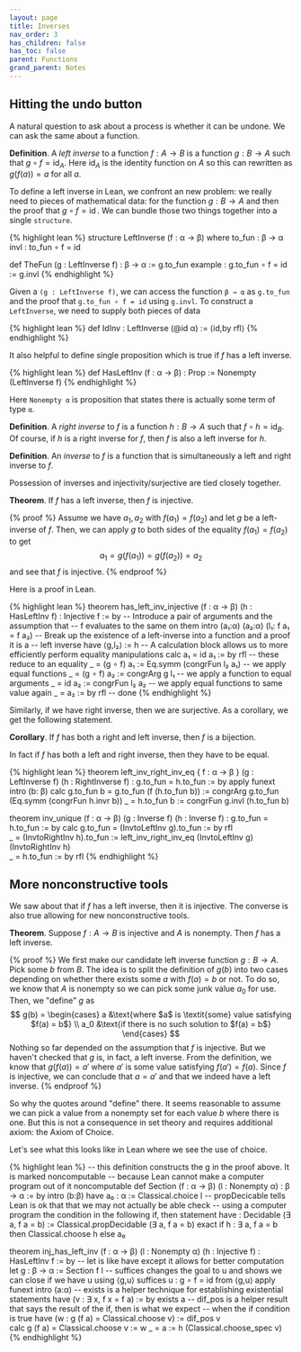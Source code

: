 ```yaml
---
layout: page
title: Inverses 
nav_order: 3
has_children: false
has_toc: false
parent: Functions 
grand_parent: Notes
---
```


## Hitting the undo button 

A natural question to ask about a process is whether it can be undone. We can ask the 
same about a function. 

**Definition**. A _left inverse_ to a function $f: A \to B$ is a function $g : B \to A$ 
such that $g \circ f = \operatorname{id}_A$. Here $\operatorname{id}_A$ is the 
identity function on $A$ so this can rewritten as $g(f(a)) = a$ for all $a$. 

To define a left inverse in Lean, we confront an new problem: we really need to pieces 
of mathematical data: for the function $g : B \to A$ and then the proof that $g \circ f = 
\operatorname{id}$. We can bundle those two things together into a single `structure`. 

{% highlight lean %}
structure LeftInverse (f : α → β) where 
  to_fun : β → α  
  invl : to_fun ∘ f = id 

def TheFun (g : LeftInverse f) : β → α := g.to_fun 
example : g.to_fun ∘ f = id := g.invl
{% endhighlight %}

Given a `(g : LeftInverse f)`, we can access the function `β → α` as `g.to_fun` and 
the proof that `g.to_fun ∘ f = id` using `g.invl`. To construct a `LeftInverse`, we 
need to supply both pieces of data

{% highlight lean %}
def IdInv : LeftInverse (@id α) := ⟨id,by rfl⟩ 
{% endhighlight %}

It also helpful to define single proposition which is true if $f$ has a left inverse. 

{% highlight lean %}
def HasLeftInv (f : α → β) : Prop := Nonempty (LeftInverse f) 
{% endhighlight %}

Here `Nonempty α` is proposition that states there is actually some term of type `α`.

**Definition**. A _right inverse_ to $f$ is a function $h : B \to A$ such that $f \circ h = 
\operatorname{id}_B$. Of course, if $h$ is a right inverse for $f$, then $f$ is 
also a left inverse for $h$. 

**Definition**. An _inverse_ to $f$ is a function that is simultaneously a left and right inverse to 
$f$. 

Possession of inverses and injectivity/surjective are tied closely together. 

**Theorem**. If $f$ has a left inverse, then $f$ is injective. 

{% proof %}
Assume we have $a_1,a_2$ with $f(a_1) = f(a_2)$ and let $g$ be a left-inverse of $f$. 
Then, we can apply $g$ to both sides of the equality $f(a_1) = f(a_2)$ to get 
$$
a_1 = g(f(a_1)) = g(f(a_2)) = a_2
$$
and see that $f$ is injective. 
{% endproof %} 

Here is a proof in Lean. 

{% highlight lean %}
theorem has_left_inv_injective (f : α → β) (h : HasLeftInv f) : Injective f := by 
  -- Introduce a pair of arguments and the assumption that 
  -- f evaluates to the same on them 
  intro (a₁:α) (a₂:α) (l₁: f a₁ = f a₂)
  -- Break up the existence of a left-inverse into a function and a proof it is a
  -- left inverse
  have ⟨g,l₂⟩ := h 
  -- A calculation block allows us to more efficiently perform equality manipulations
  calc
    a₁ = id a₁        := by rfl -- these reduce to an equality 
    _  = (g ∘ f) a₁   := Eq.symm (congrFun l₂ a₁) -- we apply equal functions 
    _  = (g ∘ f) a₂   := congrArg g l₁ -- we apply a function to equal arguments
    _  = id a₂        := congrFun l₂ a₂ -- we apply equal functions to same value again
    _  = a₂           := by rfl -- done
{% endhighlight %}

Similarly, if we have right inverse, then we are surjective. As a corollary, we
get the following statement. 

**Corollary**. If $f$ has both a right and left inverse, then $f$ is a bijection. 

In fact if $f$ has both a left and right inverse, then they have to be equal. 

{% highlight lean %}
theorem left_inv_right_inv_eq { f : α → β } (g : LeftInverse f) (h : RightInverse f) : 
  g.to_fun = h.to_fun := by
    apply funext 
    intro (b: β) 
    calc 
        g.to_fun b = g.to_fun (f (h.to_fun b))  := 
          congrArg g.to_fun (Eq.symm (congrFun h.invr b)) 
        _    = h.to_fun b                       := 
          congrFun g.invl (h.to_fun b)  

theorem inv_unique (f : α → β) (g : Inverse f) (h : Inverse f) : 
  g.to_fun = h.to_fun := by 
    calc 
      g.to_fun = (InvtoLeftInv g).to_fun    := by rfl  
      _        = (InvtoRightInv h).to_fun   := 
        left_inv_right_inv_eq (InvtoLeftInv g) (InvtoRightInv h)   
      _        = h.to_fun                   := by rfl 
{% endhighlight %}

## More nonconstructive tools

We saw about that if $f$ has a left inverse, then it is injective. The converse is also 
true allowing for new nonconstructive tools. 

**Theorem**. Suppose $f: A \to B$ is injective and $A$ is nonempty. Then $f$
has a left inverse. 

{% proof %}
We first make our candidate left inverse function $g: B \to A$. Pick some $b$ from $B$. 
The idea is to split the definition of $g(b)$ into two cases depending on whether 
there exists some $a$ with $f(a) = b$ or not. To do so, we know that $A$ is nonempty 
so we can pick some junk value $a_0$ for use. Then, we "define" $g$ as 
$$ 
g(b) = \begin{cases} a &\text{where $a$ is \textit{some} value satisfying $f(a) = b$} \\
a_0 &\text{if there is no such solution to $f(a) = b$} \end{cases}
$$
Nothing so far depended on the assumption that $f$ is injective. But we haven't checked 
that $g$ is, in fact, a left inverse. From the definition, we know that $g(f(a)) = a'$ 
where $a'$ is some value satisfying $f(a') = f(a)$. Since $f$ is injective, we can 
conclude that $a = a'$ and that we indeed have a left inverse. 
{% endproof %}

So why the quotes around "define" there. It seems reasonable to assume we can pick a value 
from a nonempty set for each value $b$ where there is one. But this is not a consequence 
in set theory and requires additional axiom: the Axiom of Choice.

Let's see what this looks like in Lean where we see the use of choice. 

{% highlight lean %}
-- this definition constructs the g in the proof above. It is marked noncomputable 
-- because Lean cannot make a computer program out of it 
noncomputable def Section (f : α → β) (l : Nonempty α) : β → α := by 
  intro (b:β)
  have a₀ : α := Classical.choice l 
  -- propDecicable tells Lean is ok that that we may not actually be able check 
  -- using a computer program the condition in the following if, then statement 
  have : Decidable (∃ a, f a = b) := Classical.propDecidable (∃ a, f a = b) 
  exact if h : ∃ a, f a = b then Classical.choose h else a₀ 

theorem inj_has_left_inv (f : α → β) (l : Nonempty α) (h : Injective f) : HasLeftInv f := by 
  -- let is like have except it allows for better computation
  let g : β → α := Section f l 
  -- suffices changes the goal to u and shows we can close if we have u using ⟨g,u⟩
  suffices u : g ∘ f = id from ⟨g,u⟩
  apply funext 
  intro (a:α) 
  -- exists is a helper technique for establishing existential statements 
  have (v : ∃ x, f x = f a) := by exists a 
  -- dif_pos is a helper result that says the result of the if, then is what we expect 
  -- when the if condition is true
  have (w : g (f a) = Classical.choose v) := dif_pos v   
  calc 
    g (f a) = Classical.choose v  := w 
    _       = a                   := h (Classical.choose_spec v)
{% endhighlight %}

